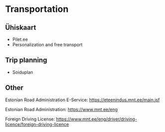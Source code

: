 # Transportation

## Ühiskaart
- Pilet.ee
- Personalization and free transport

## Trip planning
- Soiduplan

## Other

Estonian Road Administration E-Service: 
https://eteenindus.mnt.ee/main.jsf

Estonian Road Administration:
https://www.mnt.ee/eng

Foreign Driving License:
https://www.mnt.ee/eng/driver/driving-licence/foreign-driving-licence
